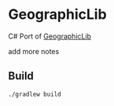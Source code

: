 # GeographicLib
C# Port of [GeographicLib](https://geographiclib.sourceforge.io/)

add more notes 

## Build
```
./gradlew build
```

